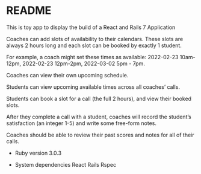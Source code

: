 # README
This is toy app to display the build of a React and Rails 7 Application

Coaches can add slots of availability to their calendars. These slots are always 2 hours long and each slot can be booked by exactly 1 student.

For example, a coach might set these times as available: 2022-02-23 10am-12pm, 2022-02-23 12pm-2pm, 2022-03-02 5pm - 7pm.

Coaches can view their own upcoming schedule.

Students can view upcoming available times across all coaches’ calls.

Students can book a slot for a call (the full 2 hours), and view their booked slots.

After they complete a call with a student, coaches will record the student’s satisfaction (an integer 1-5) and write some free-form notes.

Coaches should be able to review their past scores and notes for all of their calls.

* Ruby version
3.0.3

* System dependencies
React
Rails
Rspec
